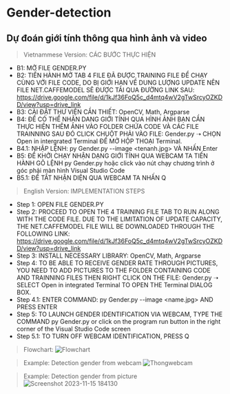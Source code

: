 # Gender-detection
Dự đoán giới tính thông qua hình ảnh và video
----------------------------------------------------------------------

> Vietnammese Version:
CÁC BƯỚC THỰC HIỆN

- B1: MỞ FILE GENDER.PY
- B2: TIẾN HÀNH MỞ TAB 4 FILE ĐÃ ĐƯỢC TRAINING FILE ĐỂ CHẠY CÙNG VỚI FILE CODE, DO BỊ GIỚI HẠN VỀ DUNG LƯỢNG UPDATE NÊN FILE NET.CAFFEMODEL SẼ ĐƯỢC TẢI QUA ĐƯỜNG LINK SAU: https://drive.google.com/file/d/1kJf36FoQ5c_d4mtq4wV2gTwSrcyOZKDD/view?usp=drive_link
- B3: CÀI ĐẶT THƯ VIỆN CẦN THIẾT: OpenCV, Math, Argparse
- B4: ĐỂ CÓ THỂ NHẬN DANG GIỚI TÍNH QUA HÌNH ẢNH BẠN CẦN THỰC HIỆN THÊM ẢNH VÀO FOLDER CHỨA CODE VÀ CÁC FILE TRAINNING SAU ĐÓ CLICK CHUỘT PHẢI VÀO FILE: Gender.py ➝ CHỌN Open in intergrated Terminal ĐỂ MỞ HỘP THOẠI Terminal.
- B4.1: NHẬP LỆNH: py Gender.py --image <tenanh.jpg> VÀ NHẤN Enter
- B5: ĐỂ KHỞI CHẠY NHẬN DẠNG GIỚI TÍNH QUA WEBCAM TA TIẾN HÀNH GÕ LỆNH py Gender.py hoặc click vào nút chạy chương trình ở góc phải màn hình Visual Studio Code
- B5.1: ĐỂ TẮT NHẬN DIỆN QUA WEBCAM TA NHẤN Q

> English Version:
IMPLEMENTATION STEPS

- Step 1: OPEN FILE GENDER.PY
- Step 2: PROCEED TO OPEN THE 4 TRAINING FILE TAB TO RUN ALONG WITH THE CODE FILE. DUE TO THE LIMITATION OF UPDATE CAPACITY, THE NET.CAFFEMODEL FILE WILL BE DOWNLOADED THROUGH THE FOLLOWING LINK: https://drive.google.com/file/d/1kJf36FoQ5c_d4mtq4wV2gTwSrcyOZKDD/view?usp=drive_link
- Step 3: INSTALL NECESSARY LIBRARY: OpenCV, Math, Argparse
- Step 4: TO BE ABLE TO RECEIVE GENDER RATE THROUGH PICTURES, YOU NEED TO ADD PICTURES TO THE FOLDER CONTAINING CODE AND TRAINNING FILES THEN RIGHT CLICK ON THE FILE: Gender.py ➝ SELECT Open in integrated Terminal TO OPEN THE Terminal DIALOG BOX.
- Step 4.1: ENTER COMMAND: py Gender.py --image <name.jpg> AND PRESS ENTER
- Step 5: TO LAUNCH GENDER IDENTIFICATION VIA WEBCAM, TYPE THE COMMAND py Gender.py or click on the program run button in the right corner of the Visual Studio Code screen
- Step 5.1: TO TURN OFF WEBCAM IDENTIFICATION, PRESS Q

> Flowchart:
![Flowchart](https://github.com/LeVoHoangThong/Gender-detection/assets/116576158/969d4ca8-e8ac-43b6-8995-36321fa06839)

> Example: Detection gender from webcam
![Thongwebcam](https://github.com/LeVoHoangThong/Gender-detection/assets/116576158/34d54a77-f5f5-4e72-bb34-2a6b5593067b)


> Example: Detection gender from picture
![Screenshot 2023-11-15 184130](https://github.com/LeVoHoangThong/Gender-detection/assets/116576158/0e565be6-8746-4d94-b37c-44e1a997fdae)




